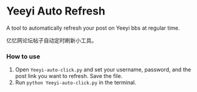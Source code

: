 # Yeeyi Auto Refresh
A tool to automatically refresh your post on Yeeyi bbs at regular time.

亿忆网论坛帖子自动定时刷新小工具。

### How to use
1. Open `Yeeyi-auto-click.py` and set your username, password, and the post link you want to refresh. Save the file.
2. Run `python Yeeyi-auto-click.py` in the terminal.
